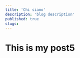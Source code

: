 ```yaml
---
title: 'Chi siamo'
description: 'blog description'
published: true
slugs:
---
```


# This is my post5
 
